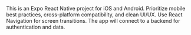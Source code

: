 <!-- Use this file to provide workspace-specific custom instructions to Copilot. For more details, visit https://code.visualstudio.com/docs/copilot/copilot-customization#_use-a-githubcopilotinstructionsmd-file -->

This is an Expo React Native project for iOS and Android. Prioritize mobile best practices, cross-platform compatibility, and clean UI/UX. Use React Navigation for screen transitions. The app will connect to a backend for authentication and data.
